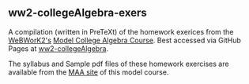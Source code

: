 ## ww2-collegeAlgebra-exers

A compilation (written in PreTeXt) of the homework exerices from the [WeBWorK2's](https://webwork.maa.org/wiki/WeBWorK_Main_Page) [Model College Algebra Course](https://webwork.maa.org/wiki/ModelCourses/CollegeAlgebra).  Best accessed via GitHub Pages at [ww2-collegeAlgebra](htts://justineuro.github.io/ww2-collegeAlgebra).  

The syllabus and Sample pdf files of these homework exercises are available from the [MAA site](https://webwork.maa.org/wiki/ModelCourses/CollegeAlgebra) of this model course.